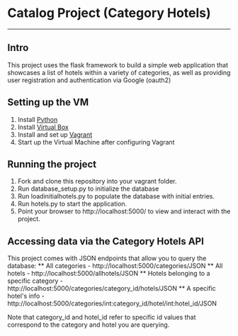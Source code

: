 # Catalog Project (Category Hotels)
--------------------------------------------

## Intro
This project uses the flask framework to build a simple web application
that showcases a list of hotels within a variety of categories, as well as
providing user registration and authentication via Google (oauth2)

## Setting up the VM
1. Install [Python](https://www.python.org)
2. Install [Virtual Box](https://www.virtualbox.org/wiki/Downloads)
3. Install and set up [Vagrant](https://www.vagrantup.com/downloads.html)
4. Start up the Virtual Machine after configuring Vagrant

## Running the project
1. Fork and clone this repository into your vagrant folder.
2. Run database_setup.py to initialize the database
3. Run loadinitialhotels.py to populate the database with initial entries.
4. Run hotels.py to start the application.
5. Point your browser to http://localhost:5000/ to view and interact with the project.

## Accessing data via the Category Hotels API
This project comes with JSON endpoints that allow you to query the database:
** All categories - http://localhost:5000/categories/JSON
** All hotels - http://localhost:5000/allhotels/JSON
** Hotels belonging to a specific category - http://localhost:5000/categories/category_id/hotels/JSON
** A specific hotel's info - http://localhost:5000/categories/int:category_id/hotel/int:hotel_id/JSON

Note that category_id and hotel_id refer to specific id values that correspond to the
category and hotel you are querying.
